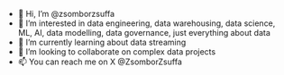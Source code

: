 - 👋 Hi, I’m @zsomborzsuffa
- 👀 I’m interested in data engineering, data warehousing, data science, ML, AI, data modelling, data governance, just everything about data
- 🌱 I’m currently learning about data streaming
- 💞️ I’m looking to collaborate on complex data projects
- 📫 You can reach me on X @ZsomborZsuffa

<!---
zsomborzsuffa/zsomborzsuffa is a ✨ special ✨ repository because its `README.md` (this file) appears on your GitHub profile.
You can click the Preview link to take a look at your changes.
--->
